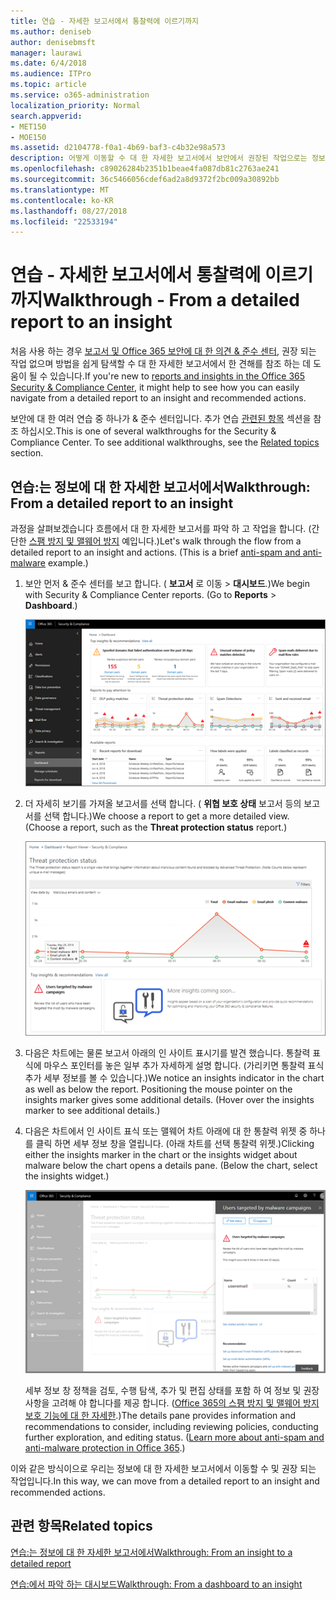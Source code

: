 ```yaml
---
title: 연습 - 자세한 보고서에서 통찰력에 이르기까지
ms.author: deniseb
author: denisebmsft
manager: laurawi
ms.date: 6/4/2018
ms.audience: ITPro
ms.topic: article
ms.service: o365-administration
localization_priority: Normal
search.appverid:
- MET150
- MOE150
ms.assetid: d2104778-f0a1-4b69-baf3-c4b32e98a573
description: 어떻게 이동할 수 대 한 자세한 보고서에서 보안에서 권장된 작업으로는 정보를 설명 &amp; 준수 센터입니다.
ms.openlocfilehash: c89026284b2351b1beae4fa087db81c2763ae241
ms.sourcegitcommit: 36c5466056cdef6ad2a8d9372f2bc009a30892bb
ms.translationtype: MT
ms.contentlocale: ko-KR
ms.lasthandoff: 08/27/2018
ms.locfileid: "22533194"
---
```

# <a name="walkthrough---from-a-detailed-report-to-an-insight"></a><span data-ttu-id="b0e06-103">연습 - 자세한 보고서에서 통찰력에 이르기까지</span><span class="sxs-lookup"><span data-stu-id="b0e06-103">Walkthrough - From a detailed report to an insight</span></span>

<span data-ttu-id="b0e06-104">처음 사용 하는 경우 [보고서 및 Office 365 보안에 대 한 의견 &amp; 준수 센터](reports-and-insights-in-security-and-compliance.md), 권장 되는 작업 없으며 방법을 쉽게 탐색할 수 대 한 자세한 보고서에서 한 견해를 참조 하는 데 도움이 될 수 있습니다.</span><span class="sxs-lookup"><span data-stu-id="b0e06-104">If you're new to [reports and insights in the Office 365 Security &amp; Compliance Center](reports-and-insights-in-security-and-compliance.md), it might help to see how you can easily navigate from a detailed report to an insight and recommended actions.</span></span> 
  
<span data-ttu-id="b0e06-p101">보안에 대 한 여러 연습 중 하나가 &amp; 준수 센터입니다. 추가 연습 [관련된 항목](#related-topics) 섹션을 참조 하십시오.</span><span class="sxs-lookup"><span data-stu-id="b0e06-p101">This is one of several walkthroughs for the Security &amp; Compliance Center. To see additional walkthroughs, see the [Related topics](#related-topics) section.</span></span> 
  
## <a name="walkthrough-from-a-detailed-report-to-an-insight"></a><span data-ttu-id="b0e06-107">연습:는 정보에 대 한 자세한 보고서에서</span><span class="sxs-lookup"><span data-stu-id="b0e06-107">Walkthrough: From a detailed report to an insight</span></span>

<span data-ttu-id="b0e06-p102">과정을 살펴보겠습니다 흐름에서 대 한 자세한 보고서를 파악 하 고 작업을 합니다. (간단한 [스팸 방지 및 맬웨어 방지](anti-spam-and-anti-malware-protection.md) 예입니다.)</span><span class="sxs-lookup"><span data-stu-id="b0e06-p102">Let's walk through the flow from a detailed report to an insight and actions. (This is a brief [anti-spam and anti-malware](anti-spam-and-anti-malware-protection.md) example.)</span></span> 
  
1. <span data-ttu-id="b0e06-p103">보안 먼저 &amp; 준수 센터를 보고 합니다. ( **보고서** 로 이동 \> **대시보드**.)</span><span class="sxs-lookup"><span data-stu-id="b0e06-p103">We begin with Security &amp; Compliance Center reports. (Go to **Reports** \> **Dashboard**.)</span></span>
    
    ![보안에서 &amp; 준수 센터, 보고서로 이동 \> 대시보드](media/68f3bb7c-b4f7-4cca-904b-478643a93c94.png)
  
2. <span data-ttu-id="b0e06-p104">더 자세히 보기를 가져올 보고서를 선택 합니다. ( **위협 보호 상태** 보고서 등의 보고서를 선택 합니다.)</span><span class="sxs-lookup"><span data-stu-id="b0e06-p104">We choose a report to get a more detailed view. (Choose a report, such as the **Threat protection status** report.)</span></span> 
    
    ![인 사이트를 표시 하는 위협 보호 상태 보고서](media/f47d7dbd-816a-47ba-b8db-53919fbed192.png)
  
3. <span data-ttu-id="b0e06-p105">다음은 차트에는 물론 보고서 아래의 인 사이트 표시기를 발견 했습니다. 통찰력 표식에 마우스 포인터를 놓은 일부 추가 자세하게 설명 합니다. (가리키면 통찰력 표식 추가 세부 정보를 볼 수 있습니다.)</span><span class="sxs-lookup"><span data-stu-id="b0e06-p105">We notice an insights indicator in the chart as well as below the report. Positioning the mouse pointer on the insights marker gives some additional details. (Hover over the insights marker to see additional details.)</span></span>
    
4. <span data-ttu-id="b0e06-p106">다음은 차트에서 인 사이트 표식 또는 맬웨어 차트 아래에 대 한 통찰력 위젯 중 하나를 클릭 하면 세부 정보 창을 열립니다. (아래 차트를 선택 통찰력 위젯.)</span><span class="sxs-lookup"><span data-stu-id="b0e06-p106">Clicking either the insights marker in the chart or the insights widget about malware below the chart opens a details pane. (Below the chart, select the insights widget.)</span></span>
    
    ![맬웨어 하는 방법에 대 한 정보에 대 한 세부 정보](media/2c8bccc5-ca4e-4bb9-ad4c-55fcee0535b7.png)
  
    <span data-ttu-id="b0e06-p107">세부 정보 창 정책을 검토, 수행 탐색, 추가 및 편집 상태를 포함 하 여 정보 및 권장 사항을 고려해 야 합니다를 제공 합니다. ([Office 365의 스팸 방지 및 맬웨어 방지 보호 기능에 대 한 자세한](anti-spam-and-anti-malware-protection.md).)</span><span class="sxs-lookup"><span data-stu-id="b0e06-p107">The details pane provides information and recommendations to consider, including reviewing policies, conducting further exploration, and editing status. ([Learn more about anti-spam and anti-malware protection in Office 365](anti-spam-and-anti-malware-protection.md).)</span></span>
    
<span data-ttu-id="b0e06-124">이와 같은 방식이으로 우리는 정보에 대 한 자세한 보고서에서 이동할 수 및 권장 되는 작업입니다.</span><span class="sxs-lookup"><span data-stu-id="b0e06-124">In this way, we can move from a detailed report to an insight and recommended actions.</span></span> 
  
## <a name="related-topics"></a><span data-ttu-id="b0e06-125">관련 항목</span><span class="sxs-lookup"><span data-stu-id="b0e06-125">Related topics</span></span>

[<span data-ttu-id="b0e06-126">연습:는 정보에 대 한 자세한 보고서에서</span><span class="sxs-lookup"><span data-stu-id="b0e06-126">Walkthrough: From an insight to a detailed report</span></span>](from-an-insight-to-a-detailed-report.md)
  
[<span data-ttu-id="b0e06-127">연습:에서 파악 하는 대시보드</span><span class="sxs-lookup"><span data-stu-id="b0e06-127">Walkthrough: From a dashboard to an insight</span></span>](from-a-dashboard-to-an-insight.md)
  

